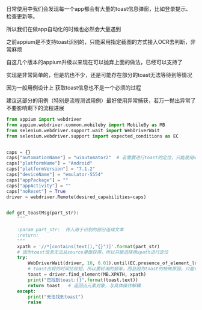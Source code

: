 日常使用中我们会发现每一个app都会有大量的toast信息弹窗，比如登录提示、检查更新等。

所以我们在做app自动化的时候也必然会大量遇到

之前appium是不支持toast识别的，只能采用指定截图的方式接入OCR去判断，非常麻烦

自这几个版本的appium升级以来现在可以抛弃上面的做法，已经可以支持了

实现是非常简单的，但是坑也不少，还是可能存在部分的toast无法等待到等情况

因为一般用例设计上 获取toast信息也不是一个必须的过程

建议这部分的用例（特别是流程测试用例）最好使用异常捕获，若万一抛出异常了不要影响剩下的流程进展
```python
from appium import webdriver
from appium.webdriver.common.mobileby import MobileBy as MB
from selenium.webdriver.support.wait import WebDriverWait
from selenium.webdriver.support import expected_conditions as EC


caps = {}
caps["automationName"] = "uiautomator2"  # 若需要进行toast的定位，只能使用uiautomator2的测试引擎框架
caps["platformName"] = "Android"
caps["platformVersion"] = "7.1.2"
caps["deviceName"] = "emulator-5554"
caps["appPackage"] = ""
caps["appActivity"] = ""
caps["noReset"] = True
driver = webdriver.Remote(desired_capabilities=caps)


def get_toastMsg(part_str):
    """
    
    :param part_str:  传入用于识别的部分连续文本
    :return: 
    """
    xpath = '//*[contains(text(),"{}")]'.format(part_str)  
    # 因为toast信息无法从source里面获得，所以只能选择用xpath进行定位
    try:
        WebDriverWait(driver, 10, 0.01).until(EC.presence_of_element_located((MB.XPATH, xpath)))  
        # toast出现的时间比较短，所以要轮询的频率，而且因为toast的特殊原因，只能使用元素存在进行等待（presence_of_element_located）
        toast = driver.find_element(MB.XPATH, xpath) 
        print("已找到toast:{}".format(toast.text))
        return toast   # 返回出元素对象，与具体操作解耦
    except:
        print("无法找到toast")
        raise
```